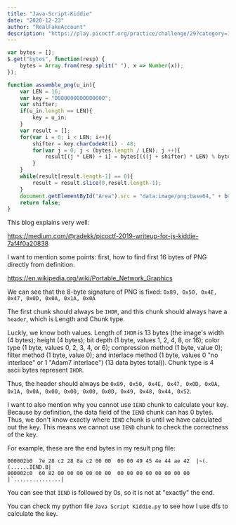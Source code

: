 ```yaml
---
title: "Java-Script-Kiddie"
date: "2020-12-23"
author: "RealFakeAccount"
description: "https://play.picoctf.org/practice/challenge/29?category=1&page=1"
---
```

```js
var bytes = [];
$.get("bytes", function(resp) {
    bytes = Array.from(resp.split(" "), x => Number(x));
});

function assemble_png(u_in){
    var LEN = 16;
    var key = "0000000000000000";
    var shifter;
    if(u_in.length == LEN){
        key = u_in;
    }
    var result = [];
    for(var i = 0; i < LEN; i++){
        shifter = key.charCodeAt(i) - 48;
        for(var j = 0; j < (bytes.length / LEN); j ++){
            result[(j * LEN) + i] = bytes[(((j + shifter) * LEN) % bytes.length) + i]
        }
    }
    while(result[result.length-1] == 0){
        result = result.slice(0,result.length-1);
    }
    document.getElementById("Area").src = "data:image/png;base64," + btoa(String.fromCharCode.apply(null, new Uint8Array(result)));
    return false;
}
```

This blog explains very well:

<https://medium.com/@radekk/picoctf-2019-writeup-for-js-kiddie-7af4f0a20838>


I want to mention some points: first, how to find first 16 bytes of PNG directly from definition.

<https://en.wikipedia.org/wiki/Portable_Network_Graphics>

We can see that the 8-byte signature of PNG is fixed: `0x89, 0x50, 0x4E, 0x47, 0x0D, 0x0A, 0x1A, 0x0A` 

The first chunk should always be `IHDR`, and this chunk should always have a `header`, which is Length and Chunk type. 

Luckly, we know both values. Length of `IHDR` is 13 bytes (the image's width (4 bytes); height (4 bytes); bit depth (1 byte, values 1, 2, 4, 8, or 16); color type (1 byte, values 0, 2, 3, 4, or 6); compression method (1 byte, value 0); filter method (1 byte, value 0); and interlace method (1 byte, values 0 "no interlace" or 1 "Adam7 interlace") (13 data bytes total)). Chunk type is 4 ascii bytes represent `IHDR`.

Thus, the header should always be `0x89, 0x50, 0x4E, 0x47, 0x0D, 0x0A, 0x1A, 0x0A, 0x00, 0x00, 0x00, 0x0D, 0x49, 0x48, 0x44, 0x52`.

I want to also mention why you cannot use `IEND` chunk to calculate your key. Because by definition, the data field of the `IEND` chunk can has 0 bytes. Thus, we don't know exactly where `IEND` chunk is until we have calculated out the key. This means we cannot use `IEND` chunk to check the correctness of the key.

For example, these are the end bytes in my result png file:

```
000002b0  7e 28 c2 28 8a c2 00 00  00 00 49 45 4e 44 ae 42  |~(.(......IEND.B|
000002c0  60 82 00 00 00 00 00 00  00 00 00 00 00 00 00 00  |`...............|
```

You can see that `IEND` is followed by 0s, so it is not at "exactly" the end.

You can check my python file `Java Script Kiddie.py` to see how I use dfs to calculate the key.